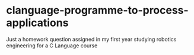 # clanguage-programme-to-process-applications
Just a homework question assigned in my first year studying robotics engineering for a C Language course
